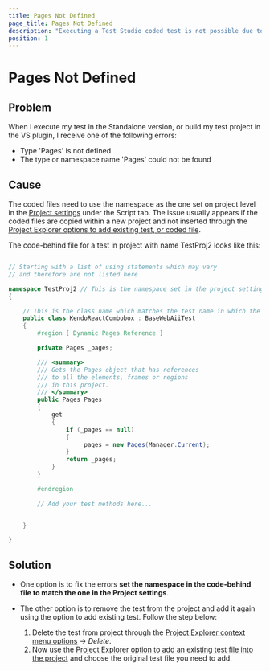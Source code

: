 ```yaml
---
title: Pages Not Defined
page_title: Pages Not Defined
description: "Executing a Test Studio coded test is not possible due to errors 'Type Pages is not defined' or 'The type or namespace name Pages could not be found'. How to resolve this type of errors"
position: 1
---
```

# Pages Not Defined

## Problem

When I execute my test in the Standalone version, or build my test project in the VS plugin, I receive one of the following errors:

- Type 'Pages' is not defined
- The type or namespace name 'Pages' could not be found

## Cause

The coded files need to use the namespace as the one set on project level in the <a href="/features/project-settings/overview)" target="_blank">Project settings</a> under the Script tab. The issue usually appears if the coded files are copied within a new project and not inserted through the <a href="/features/project-explorer/overview#project-context-menu-options" target="_blank">Project Explorer options to add existing test, or coded file</a>. 

The code-behind file for a test in project with name TestProj2 looks like this: 

```C#

// Starting with a list of using statements which may vary 
// and therefore are not listed here

namespace TestProj2 // This is the namespace set in the project settings
{

	// This is the class name which matches the test name in which the coded step was created
    public class KendoReactCombobox : BaseWebAiiTest 
    {
        #region [ Dynamic Pages Reference ]

        private Pages _pages;

        /// <summary>
        /// Gets the Pages object that has references
        /// to all the elements, frames or regions
        /// in this project.
        /// </summary>
        public Pages Pages
        {
            get
            {
                if (_pages == null)
                {
                    _pages = new Pages(Manager.Current);
                }
                return _pages;
            }
        }

        #endregion
        
        // Add your test methods here...


	}

}
```

## Solution

* One option is to fix the errors __set the namespace in the code-behind file to match the one in the Project settings__. 

* The other option is to remove the test from the project and add it again using the option to add existing test. Follow the step below: 
  1. Delete the test from project through the <a href="/features/project-explorer/overview#project-context-menu-options" target="_blank">Project Explorer context menu options</a> -> *Delete*.
  2. Now use the <a href="/knowledge-base/best-practices-kb/add-existing-test" target="_blank">Project Explorer option to add an existing test file into the project</a> and choose the original test file you need to add.



